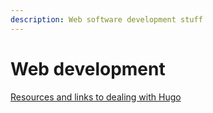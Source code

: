 ```yaml
---
description: Web software development stuff
---
```


# Web development

[Resources and links to dealing with Hugo](https://discourse.gohugo.io/t/comprehensive-hugo-tutorial-for-beginners/12586/10)

